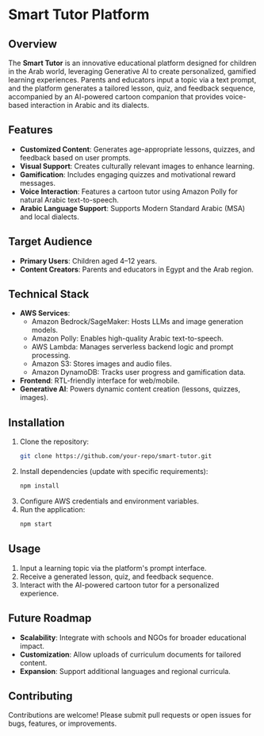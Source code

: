 # Smart Tutor Platform

## Overview
The **Smart Tutor** is an innovative educational platform designed for children in the Arab world, leveraging Generative AI to create personalized, gamified learning experiences. Parents and educators input a topic via a text prompt, and the platform generates a tailored lesson, quiz, and feedback sequence, accompanied by an AI-powered cartoon companion that provides voice-based interaction in Arabic and its dialects.

## Features
- **Customized Content**: Generates age-appropriate lessons, quizzes, and feedback based on user prompts.
- **Visual Support**: Creates culturally relevant images to enhance learning.
- **Gamification**: Includes engaging quizzes and motivational reward messages.
- **Voice Interaction**: Features a cartoon tutor using Amazon Polly for natural Arabic text-to-speech.
- **Arabic Language Support**: Supports Modern Standard Arabic (MSA) and local dialects.

## Target Audience
- **Primary Users**: Children aged 4–12 years.
- **Content Creators**: Parents and educators in Egypt and the Arab region.

## Technical Stack
- **AWS Services**:
  - Amazon Bedrock/SageMaker: Hosts LLMs and image generation models.
  - Amazon Polly: Enables high-quality Arabic text-to-speech.
  - AWS Lambda: Manages serverless backend logic and prompt processing.
  - Amazon S3: Stores images and audio files.
  - Amazon DynamoDB: Tracks user progress and gamification data.
- **Frontend**: RTL-friendly interface for web/mobile.
- **Generative AI**: Powers dynamic content creation (lessons, quizzes, images).

## Installation
1. Clone the repository:
   ```bash
   git clone https://github.com/your-repo/smart-tutor.git
   ```
2. Install dependencies (update with specific requirements):
   ```bash
   npm install
   ```
3. Configure AWS credentials and environment variables.
4. Run the application:
   ```bash
   npm start
   ```

## Usage
1. Input a learning topic via the platform's prompt interface.
2. Receive a generated lesson, quiz, and feedback sequence.
3. Interact with the AI-powered cartoon tutor for a personalized experience.

## Future Roadmap
- **Scalability**: Integrate with schools and NGOs for broader educational impact.
- **Customization**: Allow uploads of curriculum documents for tailored content.
- **Expansion**: Support additional languages and regional curricula.

## Contributing
Contributions are welcome! Please submit pull requests or open issues for bugs, features, or improvements.


